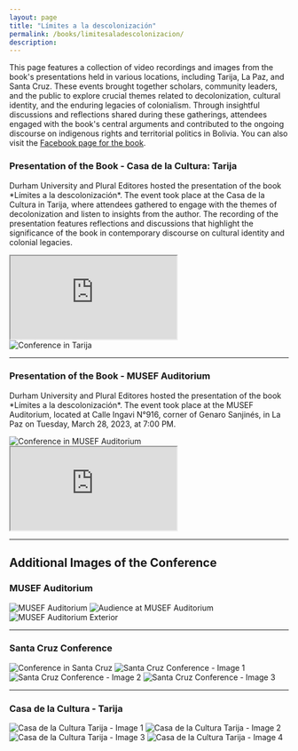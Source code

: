 ```yaml
---
layout: page
title: "Límites a la descolonización"
permalink: /books/limitesaladescolonizacion/
description:
---
```

This page features a collection of video recordings and images from the book's presentations held in various locations, including Tarija, La Paz, and Santa Cruz. These events brought together scholars, community leaders, and the public to explore crucial themes related to decolonization, cultural identity, and the enduring legacies of colonialism. Through insightful discussions and reflections shared during these gatherings, attendees engaged with the book's central arguments and contributed to the ongoing discourse on indigenous rights and territorial politics in Bolivia. You can also visit the [Facebook page for the book](https://www.facebook.com/profile.php?id=100090929704323).

<section class="content">
  
  <h3>Presentation of the Book - Casa de la Cultura: Tarija</h3>
  <p>Durham University and Plural Editores hosted the presentation of the book *Límites a la descolonización*. The event took place at the Casa de la Cultura in Tarija, where attendees gathered to engage with the themes of decolonization and listen to insights from the author. The recording of the presentation features reflections and discussions that highlight the significance of the book in contemporary discourse on cultural identity and colonial legacies.</p>

  <div class="fb-video-wrapper">
    <iframe src="https://www.facebook.com/plugins/video.php?href=https://fb.watch/uTU1sG6Fdl/" 
            allow="autoplay; clipboard-write; encrypted-media; picture-in-picture; web-share" 
            allowfullscreen></iframe>
  </div>

  <img src="/images/Límites/tarija.jpg" alt="Conference in Tarija">

  <hr>

  <h3>Presentation of the Book - MUSEF Auditorium</h3>
  <p>Durham University and Plural Editores hosted the presentation of the book *Límites a la descolonización*. The event took place at the MUSEF Auditorium, located at Calle Ingavi N°916, corner of Genaro Sanjinés, in La Paz on Tuesday, March 28, 2023, at 7:00 PM.</p>

  <img src="/images/Límites/conference1.jpg" alt="Conference in MUSEF Auditorium">
  
  <div class="fb-video-wrapper">
    <iframe src="https://www.facebook.com/plugins/video.php?href=https://fb.watch/uTU8zz08FT/" 
            allow="autoplay; clipboard-write; encrypted-media; picture-in-picture; web-share" 
            allowfullscreen></iframe>
  </div>

  <hr>

  <h2>Additional Images of the Conference</h2>

  <h3>MUSEF Auditorium</h3>
  <img src="/images/Límites/conference.jpg" alt="MUSEF Auditorium">
  <img src="/images/Límites/audience.jpg" alt="Audience at MUSEF Auditorium">
  <img src="/images/Límites/musef.jpg" alt="MUSEF Auditorium Exterior">

  <hr>

  <h3>Santa Cruz Conference</h3>
  <img src="/images/Límites/santa.jpg" alt="Conference in Santa Cruz">
  <img src="/images/Límites/santa1.jpg" alt="Santa Cruz Conference - Image 1">
  <img src="/images/Límites/santa3.jpg" alt="Santa Cruz Conference - Image 2">
  <img src="/images/Límites/santa4.jpg" alt="Santa Cruz Conference - Image 3">

  <hr>

  <h3>Casa de la Cultura - Tarija</h3>
  <img src="/images/Límites/tarija1.jpg" alt="Casa de la Cultura Tarija - Image 1">
  <img src="/images/Límites/tarija2.jpg" alt="Casa de la Cultura Tarija - Image 2">
  <img src="/images/Límites/tarija3.jpg" alt="Casa de la Cultura Tarija - Image 3">
  <img src="/images/Límites/tarija4.jpg" alt="Casa de la Cultura Tarija - Image 4">
</section>

